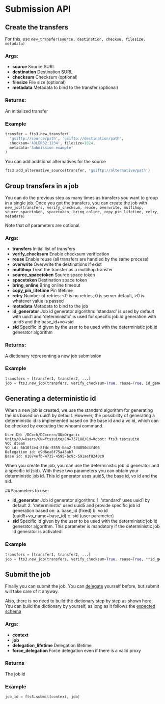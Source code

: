 Submission API
==============

Create the transfers
--------------------
For this, use `new_transfer(source, destination, checksu, filesize, metadata)`

### Args:
* **source**      Source SURL
* **destination** Destination SURL
* **checksum**    Checksum (optional)
* **filesize**    File size (optional)
* **metadata**    Metadata to bind to the transfer (optional)

### Returns:
An initialized transfer

### Example
```python
transfer = fts3.new_transfer(
  'gsiftp://source/path', 'gsiftp://destination/path',
  checksum='ADLER32:1234', filesize=1024,
  metadata='Submission example'
)
```

You can add additional alternatives for the source

```python
fts3.add_alternative_source(transfer, 'gsiftp://alternative/path')
```

Group transfers in a job
------------------------
You can do the previous step as many times as transfers you want to group in a single job.
Once you got the transfers, you can create the job with
`new_job(transfers, verify_checksum, reuse, overwrite, multihop, source_spacetoken, spacetoken, bring_online, copy_pin_lifetime, retry, metadata)`

Note that _all_ parameters are optional.

### Args:
* **transfers**         Initial list of transfers
* **verify_checksum**   Enable checksum verification
* **reuse**             Enable reuse (all transfers are handled by the same process)
* **overwrite**         Overwrite the destinations if exist
* **multihop**          Treat the transfer as a multihop transfer
* **source_spacetoken** Source space token
* **spacetoken**        Destination space token
* **bring_online**      Bring online timeout
* **copy_pin_lifetime** Pin lifetime
* **retry**             Number of retries: <0 is no retries, 0 is server default, >0 is whatever value is passed
* **metadata**          Metadata to bind to the job
* **id_generator**      Job id generator algorithm: 'standard' is used by default with uuid1 and 'deterministic' is used for specific job id generation with uuid5 and the base_id+vo+sid
* **sid** 				Specific id given by the user to be used with the deterministic job id generator algorithm
### Returns:
A dictionary representing a new job submission

### Example
```python
transfers = [transfer1, transfer2, ...]
job = fts3.new_job(transfers, verify_checksum=True, reuse=True, id_generator=JobIdGenerator.deterministic, sid='6067830a-8596-4093-86f4-3ab940ebf876' ...)
```

Generating a deterministic id
-----------------------------
When a new job is created, we use the standard algorithm for generating the ids based on uuid1 by default. 
However, the possibility of generating a deterministic id is implemented based on the base id and a vo id, which can be checked by executing the whoami command. 

```fts-rest-whoami -s "https://fts3-devel.cern.ch:8446"
User DN: /DC=ch/DC=cern/OU=Organic Units/OU=Users/CN=ftssuite/CN=737188/CN=Robot: fts3 testsuite
VO: dteam
VO id: 6b10f4e4-8fdc-5555-baa2-7d4850d4f406
Delegation id: e9d6ea6f75a45ab7
Base id: 01874efb-4735-4595-bc9c-591aef8240c9
```

When you create the job, you can use the deterministic job id generator and a specific id (sid). With these two parameters you can obtain your deterministic job id. This id generator uses uuid5, the base id, vo id and the sid. 

##Parameters to use:

* **id_generator**      Job id generator algorithm: 
								1. 'standard' uses uuid1 by default
								2. 'deterministic' used uuid5 and provide specific job id generation based on:
									 a. base_id (fixed)
									 b. vo id (uuid5+vo_name+base_id)
									 c. sid (user parameter)
* **sid** 				Specific id given by the user to be used with the deterministic job id generator algorithm. 
						This parameter is mandatory if the deterministic job id generator is activated.

### Example
```python
transfers = [transfer1, transfer2, ...]
job = fts3.new_job(transfers, verify_checksum=True, reuse=True, **id_generator=JobIdGenerator.deterministic**, **sid='6067830a-8596-4093-86f4-3ab940ebf876'** ...)
```

Submit the job
--------------
Finally you can submit the job. You can [delegate](README.md#delegate) yourself before, but submit will
take care of it anyway.

Also, there is no need to build the dictionary step by step as shown here. You can build the dictionary by yourself,
as long as it follows the [expected schema](../api-curl.md#get-the-submit-schema)

### Args:
* **context**
* **job**
* **delegation_lifetime** Delegation lifetime
* **force_delegation**    Force delegation even if there is a valid proxy

### Returns
The job id

### Example
```python
job_id = fts3.submit(context, job)
```
